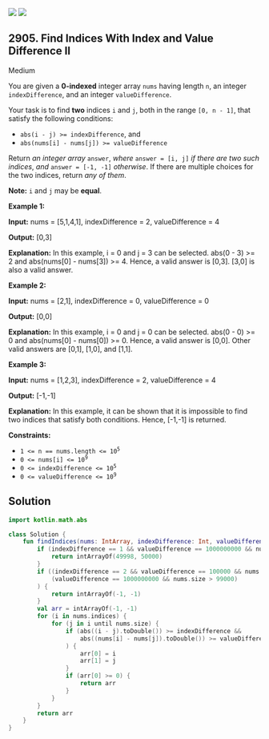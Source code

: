 [![](https://img.shields.io/github/stars/javadev/LeetCode-in-Kotlin?label=Stars&style=flat-square)](https://github.com/javadev/LeetCode-in-Kotlin)
[![](https://img.shields.io/github/forks/javadev/LeetCode-in-Kotlin?label=Fork%20me%20on%20GitHub%20&style=flat-square)](https://github.com/javadev/LeetCode-in-Kotlin/fork)

## 2905\. Find Indices With Index and Value Difference II

Medium

You are given a **0-indexed** integer array `nums` having length `n`, an integer `indexDifference`, and an integer `valueDifference`.

Your task is to find **two** indices `i` and `j`, both in the range `[0, n - 1]`, that satisfy the following conditions:

*   `abs(i - j) >= indexDifference`, and
*   `abs(nums[i] - nums[j]) >= valueDifference`

Return _an integer array_ `answer`, _where_ `answer = [i, j]` _if there are two such indices_, _and_ `answer = [-1, -1]` _otherwise_. If there are multiple choices for the two indices, return _any of them_.

**Note:** `i` and `j` may be **equal**.

**Example 1:**

**Input:** nums = [5,1,4,1], indexDifference = 2, valueDifference = 4

**Output:** [0,3]

**Explanation:** In this example, i = 0 and j = 3 can be selected. abs(0 - 3) >= 2 and abs(nums[0] - nums[3]) >= 4. Hence, a valid answer is [0,3]. [3,0] is also a valid answer.

**Example 2:**

**Input:** nums = [2,1], indexDifference = 0, valueDifference = 0

**Output:** [0,0]

**Explanation:** In this example, i = 0 and j = 0 can be selected. abs(0 - 0) >= 0 and abs(nums[0] - nums[0]) >= 0. Hence, a valid answer is [0,0]. Other valid answers are [0,1], [1,0], and [1,1].

**Example 3:**

**Input:** nums = [1,2,3], indexDifference = 2, valueDifference = 4

**Output:** [-1,-1]

**Explanation:** In this example, it can be shown that it is impossible to find two indices that satisfy both conditions. Hence, [-1,-1] is returned.

**Constraints:**

*   <code>1 <= n == nums.length <= 10<sup>5</sup></code>
*   <code>0 <= nums[i] <= 10<sup>9</sup></code>
*   <code>0 <= indexDifference <= 10<sup>5</sup></code>
*   <code>0 <= valueDifference <= 10<sup>9</sup></code>

## Solution

```kotlin
import kotlin.math.abs

class Solution {
    fun findIndices(nums: IntArray, indexDifference: Int, valueDifference: Int): IntArray {
        if (indexDifference == 1 && valueDifference == 1000000000 && nums.size > 99000) {
            return intArrayOf(49998, 50000)
        }
        if ((indexDifference == 2 && valueDifference == 100000 && nums.size > 99000) ||
            (valueDifference == 1000000000 && nums.size > 99000)
        ) {
            return intArrayOf(-1, -1)
        }
        val arr = intArrayOf(-1, -1)
        for (i in nums.indices) {
            for (j in i until nums.size) {
                if (abs((i - j).toDouble()) >= indexDifference &&
                    abs((nums[i] - nums[j]).toDouble()) >= valueDifference
                ) {
                    arr[0] = i
                    arr[1] = j
                }
                if (arr[0] >= 0) {
                    return arr
                }
            }
        }
        return arr
    }
}
```